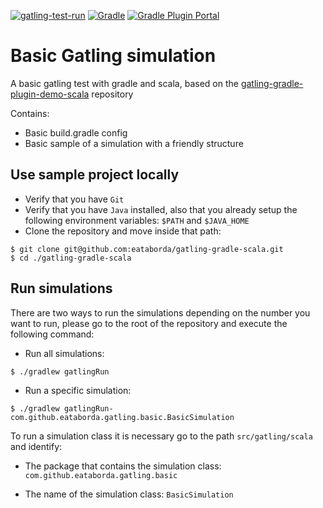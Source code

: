 [![gatling-test-run](https://github.com/eataborda/basic-gatling-gradle-scala/actions/workflows/performance-test-run.yml/badge.svg)](https://github.com/eataborda/basic-gatling-gradle-scala/actions/workflows/performance-test-run.yml)
[![Gradle](https://img.shields.io/badge/Gradle-7.4.2-blue)](https://gradle.org/releases/)
[![Gradle Plugin Portal](https://img.shields.io/badge/io.gatling.gradle-3.7.6.2-blue)](https://plugins.gradle.org/plugin/io.gatling.gradle/3.7.6.2)

# Basic Gatling simulation
A basic gatling test with gradle and scala, based on the [gatling-gradle-plugin-demo-scala](https://github.com/gatling/gatling-gradle-plugin-demo-scala) repository

Contains:
- Basic build.gradle config
- Basic sample of a simulation with a friendly structure

## Use sample project locally
- Verify that you have `Git`
- Verify that you have `Java` installed, also that you already setup the following environment variables: `$PATH` and `$JAVA_HOME`
- Clone the repository and move inside that path:
```shellscript
$ git clone git@github.com:eataborda/gatling-gradle-scala.git
$ cd ./gatling-gradle-scala
```

## Run simulations
There are two ways to run the simulations depending on the number you want to run, please go to the root of the repository and execute the following command:
- Run all simulations:
```
$ ./gradlew gatlingRun
```
- Run a specific simulation:
```
$ ./gradlew gatlingRun-com.github.eataborda.gatling.basic.BasicSimulation
```
To run a simulation class it is necessary go to the path `src/gatling/scala` and identify:

- The package that contains the simulation class: `com.github.eataborda.gatling.basic`

- The name of the simulation class: `BasicSimulation`